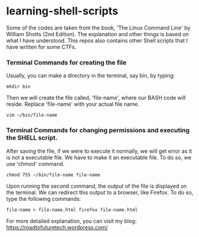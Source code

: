 # learning-shell-scripts
Some of the codes are taken from the book, 'The Linux Command Line' by William Shotts (2nd Edition). The explanation and other things is based on what I have understood. This repos also contains other Shell scripts that I have written for some CTFs.

### Terminal Commands for creating the file

Usually, you can make a directory in the terminal, say bin, by typing:

`mkdir bin`

Then we will create the file called, 'file-name', where our BASH code will reside. Replace 'file-name' with your actual file name.

`vim ~/bin/file-name`

### Terminal Commands for changing permissions and executing the SHELL script.
After saving the file, if we were to execute it normally, we will get error as it is not a executable file. We have to make it an executable file. To do so, we use 'chmod' command.

`chmod 755 ~/bin/file-name
file-name`

Upon running the second command, the output of the file is displayed on the terminal. We can redirect this output to a browser, like Firefox. To do so, type the following commands:

`file-name > file-name.html
firefox file-name.html`

For more detailed explanation, you can visit my blog:
https://roadtofuturetech.wordpress.com/
